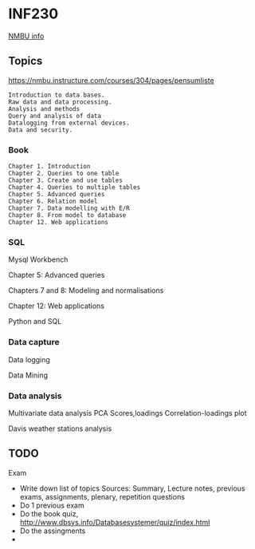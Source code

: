 
# INF230

[NMBU info](https://www.nmbu.no/course/INF230)

## Topics
https://nmbu.instructure.com/courses/304/pages/pensumliste

    Introduction to data bases.
    Raw data and data processing.
    Analysis and methods
    Query and analysis of data
    Datalogging from external devices.
    Data and security.

### Book

    Chapter 1. Introduction
    Chapter 2. Queries to one table
    Chapter 3. Create and use tables
    Chapter 4. Queries to multiple tables
    Chapter 5. Advanced queries
    Chapter 6. Relation model 
    Chapter 7. Data modelling with E/R 
    Chapter 8. From model to database
    Chapter 12. Web applications

### SQL

Mysql Workbench

Chapter 5: Advanced queries

Chapters 7 and 8: Modeling and normalisations

Chapter 12: Web applications

Python and SQL 

### Data capture

Data logging

Data Mining


### Data analysis

Multivariate data analysis 
PCA
Scores,loadings
Correlation-loadings plot


Davis weather stations analysis


## TODO

Exam

* Write down list of topics
Sources: Summary, Lecture notes, previous exams, assignments, plenary, repetition questions
* Do 1 previous exam
* Do the book quiz, http://www.dbsys.info/Databasesystemer/quiz/index.html
* Do the assingments
*
